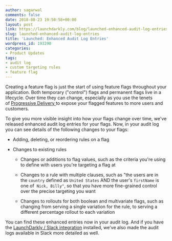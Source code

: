 ```yaml
---
author: sagarwal
comments: false
date: 2018-08-23 19:50:58+00:00
layout: post
link: https://launchdarkly.com/blog/launched-enhanced-audit-log-entries/
slug: launched-enhanced-audit-log-entries
title: 'Launched: Enhanced Audit Log Entries'
wordpress_id: 193290
categories:
- Product Updates
tags:
- audit log
- custom targeting rules
- feature flag
---
```


Creating a feature flag is just the start of using feature flags throughout your application. Both temporary ("control") flags and permanent flags live in a lifecycle. Over time they can change, especially as you use the tenets of [Progressive Delivery ](https://launchdarkly.com/blog/progressive-delivery-a-history-condensed/)to expose your flagged features to more users and customers.

To give you more visible insight into how your flags change over time, we've released enhanced audit log entries for your flags. Now, in your audit log you can see details of the following changes to your flags:



 	
  * Adding, deleting, or reordering rules on a flag

 	
  * Changes to existing rules

 	
    * Changes or additions to flag values, such as the criteria you're using to define with users you're targeting a flag at

 	
    * Changes to a rule with multiple clauses, such as "the users are in the `country` defined as `United States` AND the user's `firstName` is one of  `Nick, Billy"`, so that you have more fine-grained control over the precise targeting you want

 	
    * Changes to rollouts for both boolean and multivariate flags, such as changing from serving a single variation for the rule, to serving a different percentage rollout to each variation





You can find these enhanced entries now in your audit log. And if you have the [LaunchDarkly / Slack integration](https://docs.launchdarkly.com/docs/slack) installed, we've also made the audit logs available in Slack more detailed as well.
